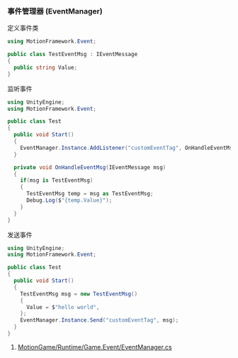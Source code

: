 ### 事件管理器 (EventManager)

定义事件类
```C#
using MotionFramework.Event;

public class TestEventMsg : IEventMessage
{
  public string Value;
}
```

监听事件
```C#
using UnityEngine;
using MotionFramework.Event;

public class Test
{
  public void Start()
  {
    EventManager.Instance.AddListener("customEventTag", OnHandleEventMsg);
  }

  private void OnHandleEventMsg(IEventMessage msg)
  {
    if(msg is TestEventMsg)
    {
      TestEventMsg temp = msg as TestEventMsg;
      Debug.Log($"{temp.Value}");
    }
  }
}
```

发送事件
```C#
using UnityEngine;
using MotionFramework.Event;

public class Test
{
  public void Start()
  {
    TestEventMsg msg = new TestEventMsg()
    {
      Value = $"hello world",
    };
    EventManager.Instance.Send("customEventTag", msg);
  }
}
```

1. [MotionGame/Runtime/Game.Event/EventManager.cs](https://github.com/gmhevinci/MotionFramework/blob/master/Assets/MotionFramework/MotionGame/Runtime/Game.Event/EventManager.cs)